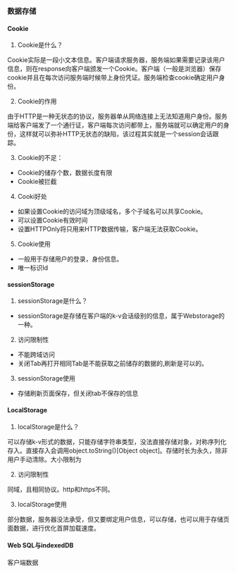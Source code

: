 ### 数据存储

#### Cookie

1. Cookie是什么？

Cookie实际是一段小文本信息。客户端请求服务器，服务端如果需要记录该用户信息，则在response向客户端颁发一个Cookie。客户端（一般是浏览器）保存cookie并且在每次访问服务端时候带上身份凭证。服务端检查cookie确定用户身份。


2. Cookie的作用

由于HTTP是一种无状态的协议，服务器单从网络连接上无法知道用户身份。服务端给客户端发了一个通行证，客户端每次访问都带上，服务端就可以确定用户的身份，这样就可以弥补HTTP无状态的缺陷，该过程其实就是一个session会话跟踪。

3. Cookie的不足：

* Cookie的储存个数，数据长度有限
* Cookie被拦截

4. Cooki好处
* 如果设置Cookie的访问域为顶级域名，多个子域名可以共享Cookie。
* 可以设置Cookie有效时间
* 设置HTTPOnly将只用来HTTP数据传输，客户端无法获取Cookie。

5. Cookie使用
* 一般用于存储用户的登录，身份信息。
* 唯一标识Id

#### sessionStorage

1. sessionStorage是什么？

* sessionStorage是存储在客户端的k-v会话级别的信息，属于Webstorage的一种。

2. 访问限制性

* 不能跨域访问
* 关闭Tab再打开相同Tab是不能获取之前储存的数据的,刷新是可以的。

3. sessionStorage使用

* 存储刷新页面保存，但关闭tab不保存的信息


#### LocalStorage

1. localStorage是什么？

可以存储k-v形式的数据，只能存储字符串类型，没法直接存储对象，对称序列化存入。直接存入会调用object.toString()[Object object]。存储时长为永久，除非用户手动清除。大小限制为

2. 访问限制性

同域，且相同协议。http和https不同。

3. localStorage使用

部分数据，服务器没法承受，但又要绑定用户信息，可以存储，也可以用于存储页面数据，进行优化首屏加载速度。

#### Web SQL与indexedDB

客户端数据

